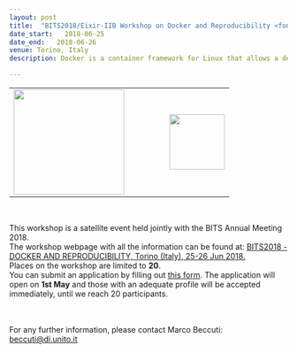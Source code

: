 ```yaml
---
layout: post
title:  "BITS2018/Eixir-IIB Workshop on Docker and Reproducibility <font color='orange'>[will open soon]</font>"
date_start:   2018-06-25
date_end:   2018-06-26
venue: Torino, Italy
description: Docker is a container framework for Linux that allows a developer to make easier the creation, deployment and execution of applications by using containers. During the workshop the participant will learn the core concepts of Docker and how to easily embed bioinformatic pipelines/workflows into a docker container.

---
```


<table border="0">
  <tr> 
    <td><a href="http://bioinformatics.it/bits2018"><img src="../../../img/Logo_BITS_2018_Torino.png" height="190" width="200"></a></td>
    <td width="50"></td>
    <td><a href="http://elixir-italy.org"><img src="../../../img/logo_iib.png" height="100"></a></td>
  </tr>
</table>
<br>

This workshop is a satellite event held jointly with the BITS Annual Meeting 2018.<br>
The workshop webpage with all the information can be found at:
[BITS2018 - DOCKER AND REPRODUCIBILITY, Torino (Italy), 25-26 Jun 2018.](http://bioinformatics.it/bits2018/1294/bits2018-docker-and-reproducibility)<br>
Places on the workshop are limited to **20**.<br> 
You can submit an application by filling out [this form](). 
The application will open on <b>1st May</b> and those with an adequate profile will be accepted immediately, until we reach 20 participants.<br>  
<br>

For any further information, please contact Marco Beccuti:
<beccuti@di.unito.it>
